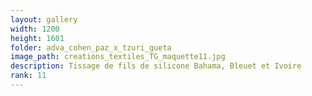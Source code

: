 ```yaml
---
layout: gallery
width: 1200
height: 1601
folder: adva_cohen_paz_x_tzuri_gueta
image_path: creations_textiles_TG_maquette11.jpg
description: Tissage de fils de silicone Bahama, Bleuet et Ivoire
rank: 11
---
```

